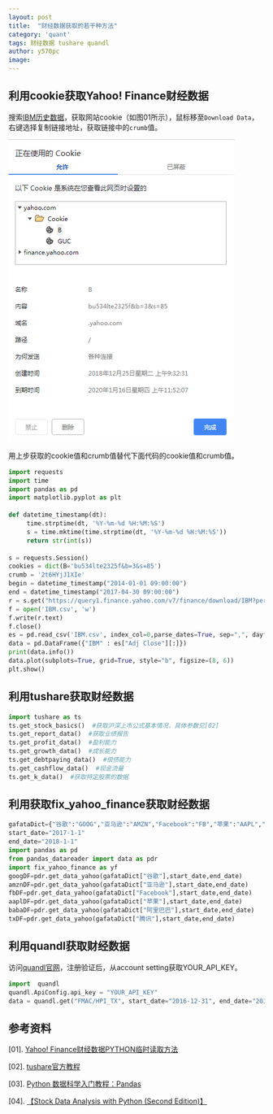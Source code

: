 ```yaml
---
layout: post
title:  "财经数据获取的若干种方法"
category: 'quant'
tags: 财经数据 tushare quandl
author: y570pc
image: 
---
```


## 利用cookie获取Yahoo! Finance财经数据

搜索[IBM历史数据](https://finance.yahoo.com/quote/IBM/history?p=IBM)，获取网站cookie（如图01所示），鼠标移至`Download Data`，右键选择复制链接地址，获取链接中的`crumb`值。

![01](./img/2019-01-16-06.png)

用上步获取的cookie值和crumb值替代下面代码的cookie值和crumb值。

```python
import requests
import time
import pandas as pd
import matplotlib.pyplot as plt

def datetime_timestamp(dt):
     time.strptime(dt, '%Y-%m-%d %H:%M:%S')
     s = time.mktime(time.strptime(dt, '%Y-%m-%d %H:%M:%S'))
     return str(int(s))

s = requests.Session()
cookies = dict(B='bu534lte2325f&b=3&s=85')
crumb = '2t6HYjJ1XIe'
begin = datetime_timestamp("2014-01-01 09:00:00")
end = datetime_timestamp("2017-04-30 09:00:00")
r = s.get("https://query1.finance.yahoo.com/v7/finance/download/IBM?period1="+begin+"&period2="+end+"&interval=1d&events=history&crumb="+crumb,cookies=cookies,verify=False)
f = open('IBM.csv', 'w')
f.write(r.text)
f.close()    
es = pd.read_csv('IBM.csv', index_col=0,parse_dates=True, sep=",", dayfirst=True)
data = pd.DataFrame({"IBM" : es["Adj Close"][:]}) 
print(data.info())
data.plot(subplots=True, grid=True, style="b", figsize=(8, 6))
plt.show()
```

## 利用tushare获取财经数据

```python
import tushare as ts
ts.get_stock_basics()  #获取沪深上市公式基本情况，具体参数见[02]
ts.get_report_data()  #获取业绩报告
ts.get_profit_data()  #盈利能力
ts.get_growth_data()  #成长能力
ts.get_debtpaying_data()  #偿债能力
ts.get_cashflow_data()  #现金流量
ts.get_k_data()  #获取特定股票的数据
```

## 利用获取fix_yahoo_finance获取财经数据

```python
gafataDict={"谷歌":"GOOG","亚马逊":"AMZN","Facebook":"FB","苹果":"AAPL","阿里巴巴":"BABA","腾讯":"0700.hk"}
start_date="2017-1-1"
end_date="2018-1-1"
import pandas as pd
from pandas_datareader import data as pdr
import fix_yahoo_finance as yf 
googDF=pdr.get_data_yahoo(gafataDict["谷歌"],start_date,end_date)
amznDF=pdr.get_data_yahoo(gafataDict["亚马逊"],start_date,end_date)
fbDF=pdr.get_data_yahoo(gafataDict["Facebook"],start_date,end_date)
aaplDF=pdr.get_data_yahoo(gafataDict["苹果"],start_date,end_date)
babaDF=pdr.get_data_yahoo(gafataDict["阿里巴巴"],start_date,end_date)
txDF=pdr.get_data_yahoo(gafataDict["腾讯"],start_date,end_date)
```

## 利用quandl获取财经数据

访问[quandl官网](https://www.quandl.com)，注册验证后，从account setting获取YOUR_API_KEY。
```python
import  quandl
quandl.ApiConfig.api_key = "YOUR_API_KEY"
data = quandl.get("FMAC/HPI_TX", start_date="2016-12-31", end_date="2018-12-31")
```

## 参考资料

[01]. [Yahoo! Finance财经数据PYTHON临时读取方法](https://www.jianshu.com/p/85d563d326a9)

[02]. [tushare官方教程](http://tushare.org/trading.html)

[03]. [Python 数据科学入门教程：Pandas](https://www.jianshu.com/p/d9774cf1fea5)

[04]. [【Stock Data Analysis with Python (Second Edition)】](https://ntguardian.wordpress.com/2018/07/17/stock-data-analysis-python-v2/)